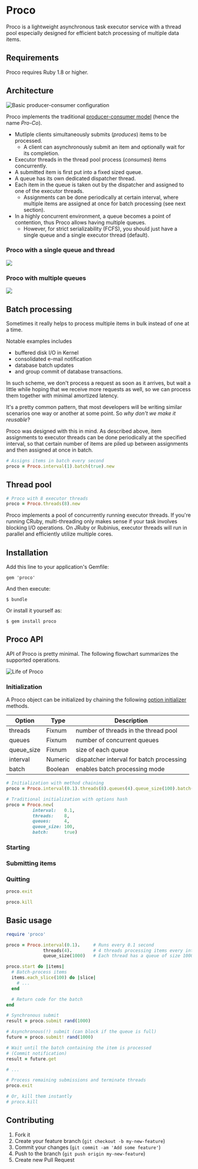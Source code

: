 Proco
=====

Proco is a lightweight asynchronous task executor service with a thread pool
especially designed for efficient batch processing of multiple data items.

Requirements
------------

Proco requires Ruby 1.8 or higher.

Architecture
------------

![Basic producer-consumer configuration](https://github.com/junegunn/proco/raw/master/viz/producer-consumer.png)

Proco implements the traditional [producer-consumer model](http://en.wikipedia.org/wiki/Producer-consumer_problem) (hence the name *Pro-Co*).

- Mutliple clients simultaneously submits (*produces*) items to be processed.
  - A client can asynchronously submit an item and optionally wait for its completion.
- Executor threads in the thread pool process (*consumes*) items concurrently.
- A submitted item is first put into a fixed sized queue.
- A queue has its own dedicated dispatcher thread.
- Each item in the queue is taken out by the dispatcher and assigned to one of the executor threads.
  - Assignments can be done periodically at certain interval, where multiple items are assigned at once for batch processing (see next section).
- In a highly concurrent environment, a queue becomes a point of contention, thus Proco allows having multiple queues.
  - However, for strict serializability (FCFS), you should just have a single queue and a single executor thread (default).

### Proco with a single queue and thread

![](https://github.com/junegunn/proco/raw/master/viz/proco-6-1-1.png)

### Proco with multiple queues

![](https://github.com/junegunn/proco/raw/master/viz/proco-6-4-5.png)

Batch processing
----------------

Sometimes it really helps to process multiple items in bulk instead of one at a time.

Notable examples includes
- buffered disk I/O in Kernel
- consolidated e-mail notification
- database batch updates
- and group commit of database transactions.

In such scheme, we don't process a request as soon as it arrives,
but wait a little while hoping that we receive more requests as well,
so we can process them together with minimal amortized latency.

It's a pretty common pattern, that most developers will be writing similar scenarios
one way or another at some point. So *why don't we make it reusable*?

Proco was designed with this in mind.
As described above, item assignments to executor threads can be done periodically at the specified interval,
so that certain number of items are piled up between assignments and then assigned at once in batch.

```ruby
# Assigns items in batch every second
proco = Proco.interval(1).batch(true).new
```

Thread pool
-----------

```ruby
# Proco with 8 executor threads
proco = Proco.threads(8).new
```

Proco implements a pool of concurrently running executor threads.
If you're running CRuby, multi-threading only makes sense if your task involves blocking I/O operations.
On JRuby or Rubinius, executor threads will run in parallel and efficiently utilize multiple cores.

Installation
------------

Add this line to your application's Gemfile:

    gem 'proco'

And then execute:

    $ bundle

Or install it yourself as:

    $ gem install proco

Proco API
---------

API of Proco is pretty minimal. The following flowchart summarizes the supported operations.

![Life of Proco](https://github.com/junegunn/proco/raw/master/viz/proco-lifecycle.png)

### Initialization

A Proco object can be initialized by chaining the following
[option initializer](https://github.com/junegunn/option_initializer) methods.

| Option     | Type    | Description                              |
|------------|---------|------------------------------------------|
| threads    | Fixnum  | number of threads in the thread pool     |
| queues     | Fixnum  | number of concurrent queues              |
| queue_size | Fixnum  | size of each queue                       |
| interval   | Numeric | dispatcher interval for batch processing |
| batch      | Boolean | enables batch processing mode            |

```ruby
# Initialization with method chaining
proco = Proco.interval(0.1).threads(8).queues(4).queue_size(100).batch(true).new

# Traditional initialization with options hash
proco = Proco.new(
          interval:   0.1,
          threads:    8,
          queues:     4,
          queue_size: 100,
          batch:      true)
```

### Starting

### Submitting items

### Quitting

```ruby
proco.exit

proco.kill
```

Basic usage
-----------

```ruby
require 'proco'

proco = Proco.interval(0.1).     # Runs every 0.1 second
              threads(4).        # 4 threads processing items every interval
              queue_size(1000)   # Each thread has a queue of size 1000

proco.start do |items|
  # Batch-process items
  items.each_slice(100) do |slice|
    # ...
  end

  # Return code for the batch
end

# Synchronous submit
result = proco.submit rand(1000)

# Asynchronous(!) submit (can block if the queue is full)
future = proco.submit! rand(1000)

# Wait until the batch containing the item is processed
# (Commit notification)
result = future.get

# ...

# Process remaining submissions and terminate threads
proco.exit

# Or, kill them instantly
# proco.kill
```


Contributing
------------

1. Fork it
2. Create your feature branch (`git checkout -b my-new-feature`)
3. Commit your changes (`git commit -am 'Add some feature'`)
4. Push to the branch (`git push origin my-new-feature`)
5. Create new Pull Request
